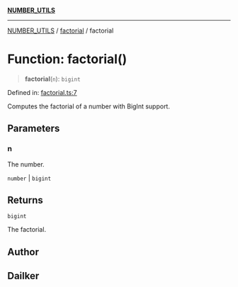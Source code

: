[**NUMBER_UTILS**](../../README.md)

***

[NUMBER_UTILS](../../README.md) / [factorial](../README.md) / factorial

# Function: factorial()

> **factorial**(`n`): `bigint`

Defined in: [factorial.ts:7](https://github.com/dailker/everyutil/blob/54be0bab567ca8e189c5982902c59f3b7981d51d/src/number/factorial.ts#L7)

Computes the factorial of a number with BigInt support.

## Parameters

### n

The number.

`number` | `bigint`

## Returns

`bigint`

The factorial.

## Author

## Dailker
